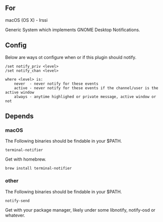 For
---

macOS (OS X) - Irssi

Generic System which implements GNOME Desktop Notifications.

Config
------

Below are ways ot configure when or if this plugin should notify.

    /set notify_priv <level>
    /set notify_chan <level>

    where <level> is:
        never  - never notify for these events
        active - never notify for these events if the channel/user is the active window
        always - anytime highlighed or private message, active window or not

Depends
-------

### macOS

The Following binaries should be findable in your \$PATH.

    terminal-notifier

Get with homebrew.
    
    brew install terminal-notifier

### other

The Following binaries should be findable in your \$PATH.

    notify-send

Get with your package manager, likely under some libnotify, notify-osd or whatever.
